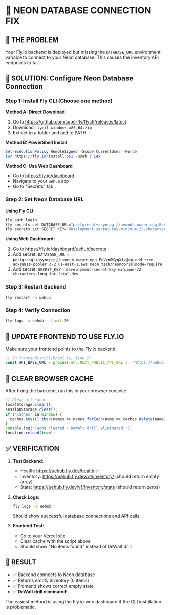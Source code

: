 # 🎯 NEON DATABASE CONNECTION FIX

## 🚨 THE PROBLEM
Your Fly.io backend is deployed but missing the `DATABASE_URL` environment variable to connect to your Neon database. This causes the inventory API endpoints to fail.

## 🚀 SOLUTION: Configure Neon Database Connection

### Step 1: Install Fly CLI (Choose one method)

**Method A: Direct Download**
1. Go to https://github.com/superfly/flyctl/releases/latest
2. Download `flyctl_windows_x86_64.zip`
3. Extract to a folder and add to PATH

**Method B: PowerShell Install**
```powershell
Set-ExecutionPolicy RemoteSigned -Scope CurrentUser -Force
iwr https://fly.io/install.ps1 -useb | iex
```

**Method C: Use Web Dashboard**
- Go to https://fly.io/dashboard
- Navigate to your `uehub` app
- Go to "Secrets" tab

### Step 2: Set Neon Database URL

**Using Fly CLI:**
```bash
fly auth login
fly secrets set DATABASE_URL="postgresql+asyncpg://neondb_owner:npg_EoVzn0WyqX1v@ep-odd-tree-adxsa81s-pooler.c-2.us-east-1.aws.neon.tech/neondb?sslmode=require" -a uehub
fly secrets set SECRET_KEY="development-secret-key-minimum-32-characters-long-for-local-dev" -a uehub
```

**Using Web Dashboard:**
1. Go to https://fly.io/dashboard/uehub/secrets
2. Add secret: `DATABASE_URL` = `postgresql+asyncpg://neondb_owner:npg_EoVzn0WyqX1v@ep-odd-tree-adxsa81s-pooler.c-2.us-east-1.aws.neon.tech/neondb?sslmode=require`
3. Add secret: `SECRET_KEY` = `development-secret-key-minimum-32-characters-long-for-local-dev`

### Step 3: Restart Backend
```bash
fly restart -a uehub
```

### Step 4: Verify Connection
```bash
fly logs -a uehub --limit 20
```

## 🔧 UPDATE FRONTEND TO USE FLY.IO

Make sure your frontend points to the Fly.io backend:

```typescript
// In frontend/src/lib/api.ts, line 5:
const API_BASE_URL = process.env.NEXT_PUBLIC_API_URL || 'https://uehub.fly.dev'
```

## 🧹 CLEAR BROWSER CACHE

After fixing the backend, run this in your browser console:

```javascript
// Clear all cache
localStorage.clear();
sessionStorage.clear();
if ('caches' in window) {
  caches.keys().then(names => names.forEach(name => caches.delete(name)));
}
console.log('Cache cleared - DeWalt drill eliminated!');
location.reload(true);
```

## ✅ VERIFICATION

1. **Test Backend:**
   - Health: https://uehub.fly.dev/health ✅
   - Inventory: https://uehub.fly.dev/v1/inventory/ (should return empty array)
   - Stats: https://uehub.fly.dev/v1/inventory/stats (should return zeros)

2. **Check Logs:**
   ```bash
   fly logs -a uehub
   ```
   Should show successful database connections and API calls.

3. **Frontend Test:**
   - Go to your Vercel site
   - Clear cache with the script above
   - Should show "No items found" instead of DeWalt drill

## 🎯 RESULT
- ✅ Backend connects to Neon database
- ✅ Returns empty inventory (0 items) 
- ✅ Frontend shows correct empty state
- ✅ **DeWalt drill eliminated!**

The easiest method is using the Fly.io web dashboard if the CLI installation is problematic.
